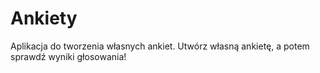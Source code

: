 # Ankiety
Aplikacja do tworzenia własnych ankiet.
Utwórz własną ankietę, a potem sprawdź wyniki głosowania!
